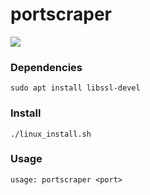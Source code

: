 # portscraper

![](./portscraper_example.png)

### Dependencies
`sudo apt install libssl-devel`

### Install
`./linux_install.sh`

### Usage
`usage: portscraper <port>`
